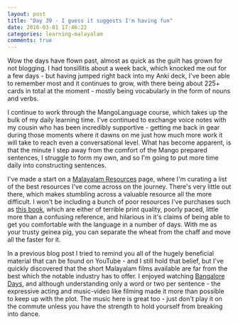 ```yaml
---
layout: post
title: "Day 39 - I guess it suggests I'm having fun"
date: 2016-03-01 17:46:22
categories: learning-malayalam
comments: true
---
```


Wow the days have flown past, almost as quick as the guilt has grown for not blogging. I had tonsillitis about a week back, which knocked me out for a few days - but having jumped right back into my Anki deck, I've been able to remember most and it continues to grow, with there being about 225+ cards in total at the moment - mostly being vocabularly in the form of nouns and verbs.

I continue to work through the MangoLanguage course, which takes up the bulk of my daily learning time. I've continued to exchange voice notes with my cousin who has been incredibly supportive - getting me back in gear during those moments where it dawns on me just how much more work it will take to reach even a conversational level. What has become apparent, is that the minute I step away from the comfort of the Mango prepared sentences, I struggle to form my own, and so I'm going to put more time daily into constructing sentences.

I've made a start on a [Malayalam Resources](/learning-malayalam/malayalam-resources/) page, where I'm curating a list of the best resources I've come across on the journey. There's very little out there, which makes stumbling across a valuable resource all the more difficult. I won't be including a bunch of poor resources I've purchases such as [this book](http://www.amazon.co.uk/Learn-Malyalam-Days-Through-English/dp/8128811894), which are either of terrible print quality, poorly paced, little more than a confusing reference, and hilarious in it's claims of being able to get you comfortable with the language in a number of days. With me as your trusty geinea pig, you can separate the wheat from the chaff and move all the faster for it.

In a previous blog post I tried to remind you all of the hugely beneficial material that can be found on YouTube - and I still hold that belief, but I've quickly discovered that the short Malayalam films available are far from the best which the notable industry has to offer. I enjoyed watching [Bangalore Days](http://www.imdb.com/title/tt3668162/), and although understanding only a word or two per sentence - the expressive acting and music-video like filming made it more than possible to keep up with the plot. The music here is great too - just don't play it on the commute unless you have the strength to hold yourself from breaking into dance.
